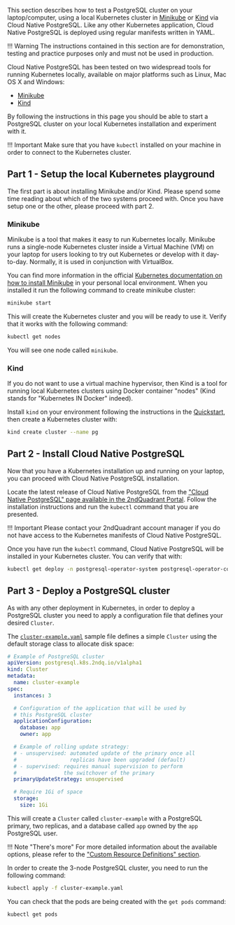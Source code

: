 This section describes how to test a PostgreSQL cluster on your laptop/computer,
using a local Kubernetes cluster in
[Minikube](https://kubernetes.io/docs/setup/learning-environment/minikube/) or
[Kind](https://kind.sigs.k8s.io/) via Cloud Native PostgreSQL.
Like any other Kubernetes application, Cloud Native PostgreSQL is deployed using
regular manifests written in YAML.

!!! Warning
    The instructions contained in this section are for demonstration,
    testing and practice purposes only and must not be used in production.

Cloud Native PostgreSQL has been tested on two widespread tools for running
Kubernetes locally, available on major platforms such as Linux, Mac OS X
and Windows:

- [Minikube](https://kubernetes.io/docs/setup/learning-environment/minikube/)
- [Kind](https://kind.sigs.k8s.io/)

By following the instructions in this page you should be able to start a PostgreSQL
cluster on your local Kubernetes installation and experiment with it.

!!! Important
    Make sure that you have `kubectl` installed on your machine in order
    to connect to the Kubernetes cluster.

## Part 1 - Setup the local Kubernetes playground

The first part is about installing Minikube and/or Kind. Please spend some time
reading about which of the two systems proceed with. Once you have setup one or the
other, please proceed with part 2.

### Minikube

Minikube is a tool that makes it easy to run Kubernetes locally. Minikube runs a
single-node Kubernetes cluster inside a Virtual Machine (VM) on your laptop for
users looking to try out Kubernetes or develop with it day-to-day. Normally, it
is used in conjunction with VirtualBox.

You can find more information in the official [Kubernetes documentation on how to
install Minikube](https://kubernetes.io/docs/tasks/tools/install-minikube) in your personal local environment.
When you installed it run the following command to create  minikube cluster:

```sh
minikube start
```

This will create the Kubernetes cluster and you will be ready to use it.
Verify that it works with the following command:

```sh
kubectl get nodes
```

You will see one node called `minikube`.

### Kind

If you do not want to use a virtual machine hypervisor, then Kind is a tool for running
local Kubernetes clusters using Docker container "nodes" (Kind stands for "Kubernetes IN Docker" indeed).

Install `kind` on your environment following the instructions in the [Quickstart](https://kind.sigs.k8s.io/docs/user/quick-start),
then create a Kubernetes cluster with:

```sh
kind create cluster --name pg
```

## Part 2 - Install Cloud Native PostgreSQL

Now that you have a Kubernetes installation up and running on your laptop,
you can proceed with Cloud Native PostgreSQL installation.

Locate the latest release of Cloud Native PostgreSQL from the
["Cloud Native PostgreSQL" page available in the 2ndQuadrant Portal](https://access.2ndquadrant.com/customer_portal/sw/cloud-native-postgresql/).
Follow the installation instructions and run the `kubectl` command that you are presented.

!!! Important
    Please contact your 2ndQuadrant account manager if you do not have access to the Kubernetes manifests of Cloud Native PostgreSQL.

Once you have run the `kubectl` command, Cloud Native PostgreSQL will be installed in your Kubernetes cluster.
You can verify that with:

```sh
kubectl get deploy -n postgresql-operator-system postgresql-operator-controller-manager
```

## Part 3 - Deploy a PostgreSQL cluster

As with any other deployment in Kubernetes, in order to deploy a PostgreSQL cluster
you need to apply a configuration file that defines your desired `Cluster`.

The [`cluster-example.yaml`](samples/cluster-example.yaml) sample file
defines a simple `Cluster` using the default storage class to allocate
disk space:

```yaml
# Example of PostgreSQL cluster
apiVersion: postgresql.k8s.2ndq.io/v1alpha1
kind: Cluster
metadata:
  name: cluster-example
spec:
  instances: 3

  # Configuration of the application that will be used by
  # this PostgreSQL cluster
  applicationConfiguration:
    database: app
    owner: app

  # Example of rolling update strategy:
  # - unsupervised: automated update of the primary once all
  #                 replicas have been upgraded (default)
  # - supervised: requires manual supervision to perform
  #               the switchover of the primary
  primaryUpdateStrategy: unsupervised

  # Require 1Gi of space
  storage:
    size: 1Gi
```

This will create a `Cluster` called `cluster-example` with a PostgreSQL
primary, two replicas, and a database called `app` owned by the `app` PostgreSQL user.

!!! Note "There's more"
    For more detailed information about the available options, please refer
    to the ["Custom Resource Definitions" section](crd.md).

In order to create the 3-node PostgreSQL cluster, you need to run the following command:

```sh
kubectl apply -f cluster-example.yaml
```

You can check that the pods are being created with the `get pods` command:

```sh
kubectl get pods
```
